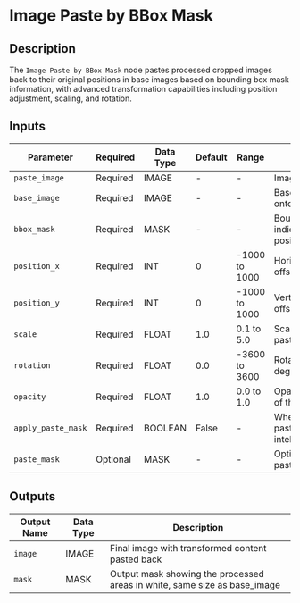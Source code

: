 # Image Paste by BBox Mask

## Description
The `Image Paste by BBox Mask` node pastes processed cropped images back to their original positions in base images based on bounding box mask information, with advanced transformation capabilities including position adjustment, scaling, and rotation.

## Inputs

| Parameter | Required | Data Type | Default | Range | Description |
| --------- | -------- | --------- | ------- | ----- | ----------- |
| `paste_image` | Required | IMAGE | - | - | Image to be pasted |
| `base_image` | Required | IMAGE | - | - | Base image to paste onto |
| `bbox_mask` | Required | MASK | - | - | Bounding box mask indicating paste position |
| `position_x` | Required | INT | 0 | -1000 to 1000 | Horizontal position offset |
| `position_y` | Required | INT | 0 | -1000 to 1000 | Vertical position offset (inverted) |
| `scale` | Required | FLOAT | 1.0 | 0.1 to 5.0 | Scale factor for the pasted image |
| `rotation` | Required | FLOAT | 0.0 | -3600 to 3600 | Rotation angle in degrees |
| `opacity` | Required | FLOAT | 1.0 | 0.0 to 1.0 | Opacity/transparency of the pasted image |
| `apply_paste_mask` | Required | BOOLEAN | False | - | Whether to apply paste_mask for intelligent scaling |
| `paste_mask` | Optional | MASK | - | - | Optional mask for the paste image |

## Outputs

| Output Name | Data Type | Description |
|-------------|-----------|-------------|
| `image` | IMAGE | Final image with transformed content pasted back |
| `mask` | MASK | Output mask showing the processed areas in white, same size as base_image |